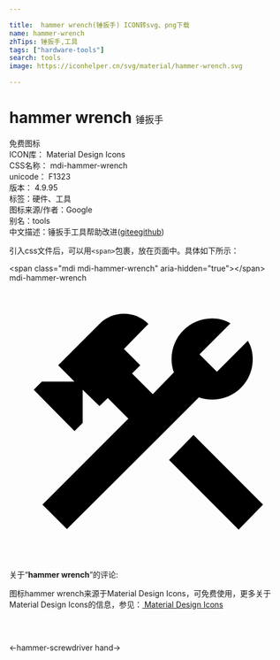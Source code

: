 ```yaml
---

title:  hammer wrench(锤扳手) ICON转svg、png下载
name: hammer-wrench
zhTips: 锤扳手,工具
tags: ["hardware-tools"]
search: tools
image: https://iconhelper.cn/svg/material/hammer-wrench.svg

---
```


# hammer wrench  <small style="font-size: 60%;font-weight: 100">锤扳手</small>


<div class="detail-page">
<p>
<span><span class="badge-success badge">免费图标</span> </span>
<br/>
<span>
ICON库：
<span class="badge-secondary badge">Material Design Icons</span> 
</span>
<br/>
<span>
CSS名称：
<span class="badge-secondary badge">mdi-hammer-wrench</span> 
</span>
<br/>
<span>
unicode：
<span class="badge-secondary badge">F1323</span> 
<copy-btn content='F1323' btn-title=""></copy-btn>
<copy-btn :content='String.fromCodePoint(parseInt("F1323", 16))' btn-title="复制U"></copy-btn>
</span>
<br/>
<span>
版本：
<span class="badge-secondary badge">4.9.95</span> 
</span><br/><span>标签：<span class="badge-light badge"><router-link to="/tags/hardware-tools.html">硬件、工具</router-link></span></span>
<br/>
<span>图标来源/作者：<span class="badge-light badge">Google</span></span> 
<br/>
<span>别名：<span class="badge-light badge">tools</span></span><br/><span class="zh-detail">中文描述：<span class="badge-primary badge">锤扳手</span><span class="badge-primary badge">工具</span><span class="help-link"><span>帮助改进</span>(<a href="https://gitee.com/liuwave/icon-helper/edit/master/json/material/hammer-wrench.json" target="_blank" rel="noopener noreferrer">gitee</a><a href="https://github.com/liuwave/icon-helper/edit/master/json/material/hammer-wrench.json" target="_blank" rel="noopener noreferrer">github</a></span>)</span><br/>
</p>
</div>
<div class="alert alert-dark">
  <i class="mdi mdi-hammer-wrench mdi-48px"></i>
  <i class="mdi mdi-hammer-wrench mdi-36px"></i>
  <i class="mdi mdi-hammer-wrench mdi-24px"></i>
  <i class="mdi mdi-hammer-wrench mdi-18px"></i>
</div>
<div>
  <p>引入css文件后，可以用<code>&lt;span&gt;</code>包裹，放在页面中。具体如下所示：    
  </p>
  <div class="alert alert-primary" style="font-size: 14px">
    &lt;span class="mdi mdi-hammer-wrench" aria-hidden="true"&gt;&lt;/span&gt;
    <copy-btn content='<span class="mdi mdi-hammer-wrench" aria-hidden="true"></span>'></copy-btn>
  </div>
  <div class="alert alert-secondary">
    <i class="mdi mdi-hammer-wrench"
    style="font-size: 24px"
    aria-hidden="true"></i> mdi-hammer-wrench
    <copy-btn content="mdi-hammer-wrench" btn-title="复制图标名称"></copy-btn>
  </div>
</div>
<div id="svg" class="svg-wrap">
<svg xmlns="http://www.w3.org/2000/svg" viewBox="0 0 24 24"><path d="M13.78 15.3L19.78 21.3L21.89 19.14L15.89 13.14L13.78 15.3M17.5 10.1C17.11 10.1 16.69 10.05 16.36 9.91L4.97 21.25L2.86 19.14L10.27 11.74L8.5 9.96L7.78 10.66L6.33 9.25V12.11L5.63 12.81L2.11 9.25L2.81 8.55H5.62L4.22 7.14L7.78 3.58C8.95 2.41 10.83 2.41 12 3.58L9.89 5.74L11.3 7.14L10.59 7.85L12.38 9.63L14.2 7.75C14.06 7.42 14 7 14 6.63C14 4.66 15.56 3.11 17.5 3.11C18.09 3.11 18.61 3.25 19.08 3.53L16.41 6.2L17.91 7.7L20.58 5.03C20.86 5.5 21 6 21 6.63C21 8.55 19.45 10.1 17.5 10.1Z" /></svg>
</div>
<detail full-name='mdi-hammer-wrench'></detail>
<div class="icon-detail__container">
<p>关于“<b>hammer wrench</b>”的评论:</p>
</div>
<Vssue title="关于“hammer wrench”的评论" />    
<div><p>图标hammer wrench来源于Material Design Icons，可免费使用，更多关于 Material Design Icons的信息，参见：<a target="_blank" href="https://iconhelper.cn/material.html"> Material Design Icons</a>
</p></div>

<div style="padding:2rem 0 " class="page-nav"><p class="inner"><span class="prev">←<router-link to="/icon/hammer-screwdriver.html">hammer-screwdriver</router-link></span> <span class="next"><router-link to="/icon/hand.html">hand</router-link>→</span></p></div>

